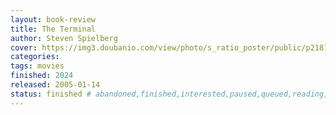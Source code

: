 ```yaml
---
layout: book-review
title: The Terminal
author: Steven Spielberg
cover: https://img3.doubanio.com/view/photo/s_ratio_poster/public/p2181698213.webp
categories:
tags: movies
finished: 2024
released: 2005-01-14
status: finished # abandoned,finished,interested,paused,queued,reading,reread
---
```

